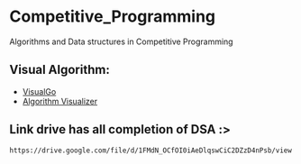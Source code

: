 # Competitive_Programming
Algorithms and Data structures in Competitive Programming

## Visual Algorithm:
- [VisualGo](https://visualgo.net/en)
- [Algorithm Visualizer](https://algorithm-visualizer.org/)

## Link drive has all completion of DSA :>
    https://drive.google.com/file/d/1FMdN_OCfOI0iAeDlqswCiC2DZzD4nPsb/view


